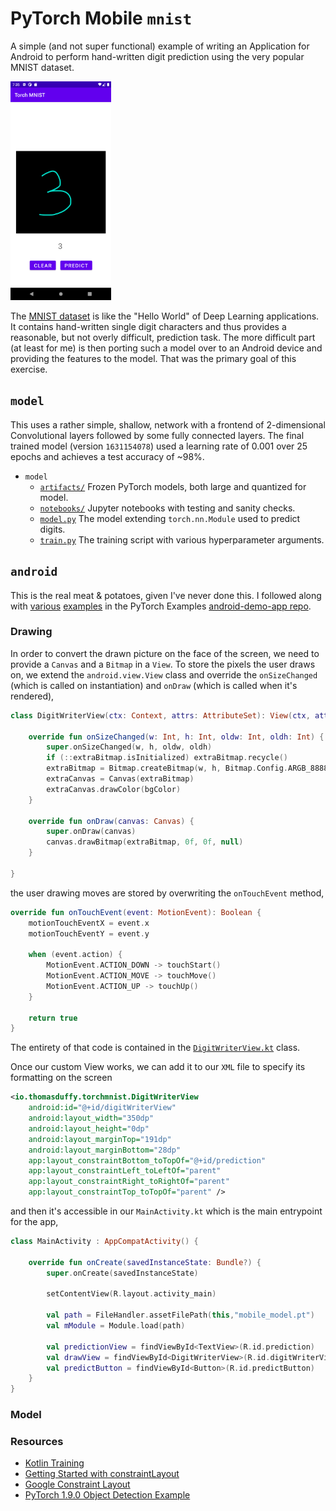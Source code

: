 # PyTorch Mobile `mnist`
A simple (and not super functional) example of writing an Application for Android to perform 
hand-written digit prediction using the very popular MNIST dataset.

<img title="screenshot" src="./images/3_prediction.png" height=350> 

The [MNIST dataset](http://yann.lecun.com/exdb/mnist/) is like the "Hello World" of Deep Learning applications. It contains hand-written single digit characters
and thus provides a reasonable, but not overly difficult, prediction task. The more difficult part (at least for me) is then porting such a model over to an Android device and providing the features to the model. That was the primary goal of this exercise.

## `model`
This uses a rather simple, shallow, network with a frontend of 2-dimensional Convolutional layers followed by some fully connected layers. The final trained model (version `1631154078`) used a learning rate of 0.001 over 25 epochs and achieves a test accuracy of ~98%.
* `model`
    * [`artifacts/`](./model/artifacts) Frozen PyTorch models, both large and quantized for model.
    * [`notebooks/`](./model/notebooks) Jupyter notebooks with testing and sanity checks.
    * [`model.py`](./model/model.py) The model extending `torch.nn.Module` used to predict digits.
    * [`train.py`](./model/train.py) The training script with various hyperparameter arguments.

## `android`
This is the real meat & potatoes, given I've never done this. I followed along with [various](https://github.com/pytorch/android-demo-app/tree/master/ViT4MNIST) [examples](https://github.com/pytorch/android-demo-app/tree/master/PyTorchDemoApp) in the PyTorch Examples [android-demo-app repo](https://github.com/pytorch/android-demo-app).

### Drawing

In order to convert the drawn picture on the face of the screen, we need to provide a `Canvas` and a `Bitmap` in a `View`. To store the pixels the user draws on, we extend the `android.view.View` class and override the `onSizeChanged` (which is called on instantiation) and `onDraw` (which is called when it's rendered), 

```kotlin
class DigitWriterView(ctx: Context, attrs: AttributeSet): View(ctx, attrs) {

    override fun onSizeChanged(w: Int, h: Int, oldw: Int, oldh: Int) {
        super.onSizeChanged(w, h, oldw, oldh)
        if (::extraBitmap.isInitialized) extraBitmap.recycle()
        extraBitmap = Bitmap.createBitmap(w, h, Bitmap.Config.ARGB_8888)
        extraCanvas = Canvas(extraBitmap)
        extraCanvas.drawColor(bgColor)
    }

    override fun onDraw(canvas: Canvas) {
        super.onDraw(canvas)
        canvas.drawBitmap(extraBitmap, 0f, 0f, null)
    }

}
```

the user drawing moves are stored by overwriting the `onTouchEvent` method,
```kotlin
override fun onTouchEvent(event: MotionEvent): Boolean {
    motionTouchEventX = event.x
    motionTouchEventY = event.y

    when (event.action) {
        MotionEvent.ACTION_DOWN -> touchStart()
        MotionEvent.ACTION_MOVE -> touchMove()
        MotionEvent.ACTION_UP -> touchUp()
    }

    return true
}
```
The entirety of that code is contained in the [`DigitWriterView.kt`](./android/app/src/main/java/io/thomasduffy/torchmnist/DigitWriterView.kt) class.

Once our custom View works, we can add it to our `XML` file to specify its formatting on the screen
```xml
<io.thomasduffy.torchmnist.DigitWriterView
    android:id="@+id/digitWriterView"
    android:layout_width="350dp"
    android:layout_height="0dp"
    android:layout_marginTop="191dp"
    android:layout_marginBottom="28dp"
    app:layout_constraintBottom_toTopOf="@+id/prediction"
    app:layout_constraintLeft_toLeftOf="parent"
    app:layout_constraintRight_toRightOf="parent"
    app:layout_constraintTop_toTopOf="parent" />
```
and then it's accessible in our `MainActivity.kt` which is the main entrypoint for the app,
```kotlin
class MainActivity : AppCompatActivity() {

    override fun onCreate(savedInstanceState: Bundle?) {
        super.onCreate(savedInstanceState)

        setContentView(R.layout.activity_main)

        val path = FileHandler.assetFilePath(this,"mobile_model.pt")
        val mModule = Module.load(path)

        val predictionView = findViewById<TextView>(R.id.prediction)
        val drawView = findViewById<DigitWriterView>(R.id.digitWriterView)
        val predictButton = findViewById<Button>(R.id.predictButton)
    }
}
```

### Model

### Resources
- [Kotlin Training](https://developer.android.com/codelabs/advanced-android-kotlin-training-canvas?hl=en&continue=https%3A%2F%2Fcodelabs.developers.google.com%2F%3Fcat%3Dandroid#0)
- [Getting Started with constraintLayout](https://www.raywenderlich.com/9193-constraintlayout-tutorial-for-android-getting-started)
- [Google Constraint Layout](https://developer.android.com/training/constraint-layout)
- [PyTorch 1.9.0 Object Detection Example](https://github.com/pytorch/android-demo-app/blob/master/ObjectDetection/app/src/main/java/org/pytorch/demo/objectdetection/MainActivity.java)